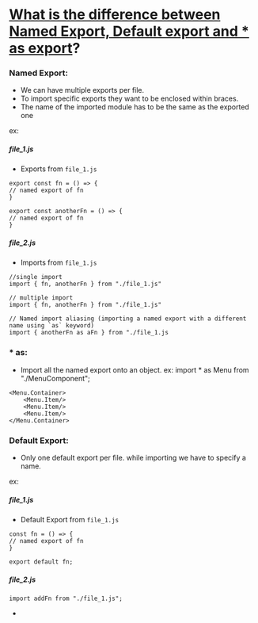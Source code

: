 # [What is the difference between Named Export, Default export and \* as export](https://medium.com/@etherealm/named-export-vs-default-export-in-es6-affb483a0910)?

### Named Export:

- We can have multiple exports per file.
- To import specific exports they want to be enclosed within braces.
- The name of the imported module has to be the same as the exported one

ex:

##### file_1.js

- Exports from `file_1.js`

```
export const fn = () => {
// named export of fn
}

export const anotherFn = () => {
// named export of fn
}
```

##### file_2.js

- Imports from `file_1.js`

```
//single import
import { fn, anotherFn } from "./file_1.js"

// multiple import
import { fn, anotherFn } from "./file_1.js"

// Named import aliasing (importing a named export with a different name using `as` keyword)
import { anotherFn as aFn } from "./file_1.js

```

### \* as:

- Import all the named export onto an object.
  ex:
  import \* as Menu from "./MenuComponent";

```
<Menu.Container>
    <Menu.Item/>
    <Menu.Item/>
    <Menu.Item/>
</Menu.Container>
```

### Default Export:

- Only one default export per file. while importing we have to specify a name.

ex:

##### file_1.js

- Default Export from `file_1.js`

```
const fn = () => {
// named export of fn
}

export default fn;
```

##### file_2.js

```
import addFn from "./file_1.js";
```

-
